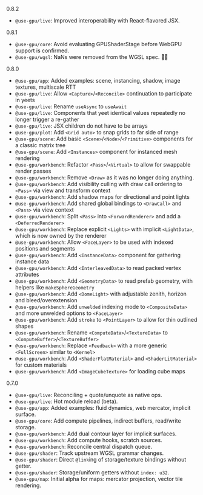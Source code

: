 0.8.2
- `@use-gpu/live`: Improved interoperability with React-flavored JSX.

0.8.1
- `@use-gpu/core`: Avoid evaluating GPUShaderStage before WebGPU support is confirmed.
- `@use-gpu/wgsl`: NaNs were removed from the WGSL spec. 🤦‍♂️

0.8.0
- `@use-gpu/app`: Added examples: scene, instancing, shadow, image textures, multiscale RTT
- `@use-gpu/live`: Allow `<Capture>`/`<Reconcile>` continuation to participate in yeets
- `@use-gpu/live`: Rename `useAsync` to `useAwait`
- `@use-gpu/live`: Components that yeet identical values repeatedly no longer trigger a re-gather
- `@use-gpu/live`: JSX children do not have to be arrays
- `@use-gpu/plot`: Add `<Grid auto>` to snap grids to far side of range
- `@use-gpu/scene`: Add basic `<Scene>`/`<Node>`/`<Primitive>` components for a classic matrix tree
- `@use-gpu/scene`: Add `<Instances>` component for instanced mesh rendering
- `@use-gpu/workbench`: Refactor `<Pass>`/`<Virtual>` to allow for swappable render passes
- `@use-gpu/workbench`: Remove `<Draw>` as it was no longer doing anything.
- `@use-gpu/workbench`: Add visibility culling with draw call ordering to `<Pass>` via view and transform context
- `@use-gpu/workbench`: Add shadow maps for directional and point lights
- `@use-gpu/workbench`: Add shared global bindings to `<DrawCall>` and `<Pass>` via view context
- `@use-gpu/workbench`: Split `<Pass>` into `<ForwardRenderer>` and add a `<DeferredRenderer>`
- `@use-gpu/workbench`: Replace explicit `<Lights>` with implicit `<LightData>`, which is now owned by the renderer
- `@use-gpu/workbench`: Allow `<FaceLayer>` to be used with indexed positions and segments
- `@use-gpu/workbench`: Add `<InstanceData>` component for gathering instance data
- `@use-gpu/workbench`: Add `<InterleavedData>` to read packed vertex attributes
- `@use-gpu/workbench`: Add `<GeometryData>` to read prefab geometry, with helpers like `makeSphereGeometry`
- `@use-gpu/workbench`: Add `<DomeLight>` with adjustable zenith, horizon and bleed/overextension
- `@use-gpu/workbench`: Add `unwelded` indexing mode to `<CompositeData>` and more unwelded options to `<FaceLayer>`
- `@use-gpu/workbench`: Add `stroke` to `<PointLayer>` to allow for thin outlined shapes
- `@use-gpu/workbench`: Rename `<ComputeData>`/`<TextureData>` to `<ComputeBuffer>`/`<TextureBuffer>`
- `@use-gpu/workbench`: Replace `<Feedback>` with a more generic `<FullScreen>` similar to `<Kernel>`
- `@use-gpu/workbench`: Add `<ShaderFlatMaterial>` and `<ShaderLitMaterial>` for custom materials
- `@use-gpu/workbench`: Add `<ImageCubeTexture>` for loading cube maps

0.7.0
- `@use-gpu/live`: Reconciling + quote/unquote as native ops.
- `@use-gpu/live`: Hot module reload (beta).
- `@use-gpu/app`: Added examples: fluid dynamics, web mercator, implicit surface.
- `@use-gpu/core`: Add compute pipelines, indirect buffers, read/write storage.
- `@use-gpu/workbench`: Add dual contour layer for implicit surfaces.
- `@use-gpu/workbench`: Add compute hooks, scratch sources.
- `@use-gpu/workbench`: Reconcile central dispatch queue.
- `@use-gpu/shader`: Track upstream WGSL grammar changes.
- `@use-gpu/shader`: Direct `@link`ing of storage/texture bindings without getter.
- `@use-gpu/shader`: Storage/uniform getters without `index: u32`.
- `@use-gpu/map`: Initial alpha for maps: mercator projection, vector tile rendering.
